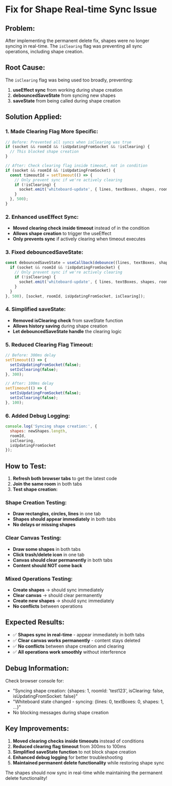 # Fix for Shape Real-time Sync Issue

## Problem:
After implementing the permanent delete fix, shapes were no longer syncing in real-time. The `isClearing` flag was preventing all sync operations, including shape creation.

## Root Cause:
The `isClearing` flag was being used too broadly, preventing:
1. **useEffect sync** from working during shape creation
2. **debouncedSaveState** from syncing new shapes
3. **saveState** from being called during shape creation

## Solution Applied:

### **1. Made Clearing Flag More Specific:**
```javascript
// Before: Prevented all syncs when isClearing was true
if (socket && roomId && !isUpdatingFromSocket && !isClearing) {
  // This blocked shape creation
}

// After: Check clearing flag inside timeout, not in condition
if (socket && roomId && !isUpdatingFromSocket) {
  const timeoutId = setTimeout(() => {
    // Only prevent sync if we're actively clearing
    if (!isClearing) {
      socket.emit('whiteboard-update', { lines, textBoxes, shapes, roomId });
    }
  }, 500);
}
```

### **2. Enhanced useEffect Sync:**
- **Moved clearing check inside timeout** instead of in the condition
- **Allows shape creation** to trigger the useEffect
- **Only prevents sync** if actively clearing when timeout executes

### **3. Fixed debouncedSaveState:**
```javascript
const debouncedSaveState = useCallback(debounce((lines, textBoxes, shapes) => {
  if (socket && roomId && !isUpdatingFromSocket) {
    // Only prevent sync if we're actively clearing
    if (!isClearing) {
      socket.emit('whiteboard-update', { lines, textBoxes, shapes, roomId });
    }
  }
}, 500), [socket, roomId, isUpdatingFromSocket, isClearing]);
```

### **4. Simplified saveState:**
- **Removed isClearing check** from saveState function
- **Allows history saving** during shape creation
- **Let debouncedSaveState handle** the clearing logic

### **5. Reduced Clearing Flag Timeout:**
```javascript
// Before: 300ms delay
setTimeout(() => {
  setIsUpdatingFromSocket(false);
  setIsClearing(false);
}, 300);

// After: 100ms delay
setTimeout(() => {
  setIsUpdatingFromSocket(false);
  setIsClearing(false);
}, 100);
```

### **6. Added Debug Logging:**
```javascript
console.log('Syncing shape creation:', { 
  shapes: newShapes.length, 
  roomId,
  isClearing,
  isUpdatingFromSocket
});
```

## How to Test:

1. **Refresh both browser tabs** to get the latest code
2. **Join the same room** in both tabs
3. **Test shape creation:**

### **Shape Creation Testing:**
- **Draw rectangles, circles, lines** in one tab
- **Shapes should appear immediately** in both tabs
- **No delays or missing shapes**

### **Clear Canvas Testing:**
- **Draw some shapes** in both tabs
- **Click trash/delete icon** in one tab
- **Canvas should clear permanently** in both tabs
- **Content should NOT come back**

### **Mixed Operations Testing:**
- **Create shapes** → should sync immediately
- **Clear canvas** → should clear permanently
- **Create new shapes** → should sync immediately
- **No conflicts** between operations

## Expected Results:
- ✅ **Shapes sync in real-time** - appear immediately in both tabs
- ✅ **Clear canvas works permanently** - content stays deleted
- ✅ **No conflicts** between shape creation and clearing
- ✅ **All operations work smoothly** without interference

## Debug Information:
Check browser console for:
- "Syncing shape creation: {shapes: 1, roomId: 'test123', isClearing: false, isUpdatingFromSocket: false}"
- "Whiteboard state changed - syncing: {lines: 0, textBoxes: 0, shapes: 1, ...}"
- No blocking messages during shape creation

## Key Improvements:
1. **Moved clearing checks inside timeouts** instead of conditions
2. **Reduced clearing flag timeout** from 300ms to 100ms
3. **Simplified saveState function** to not block shape creation
4. **Enhanced debug logging** for better troubleshooting
5. **Maintained permanent delete functionality** while restoring shape sync

The shapes should now sync in real-time while maintaining the permanent delete functionality!